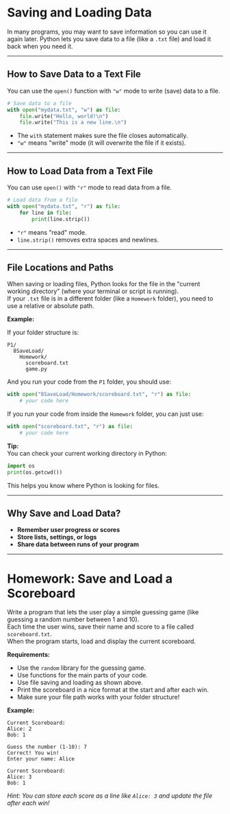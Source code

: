 # Saving and Loading Data

In many programs, you may want to save information so you can use it again later. Python lets you save data to a file (like a `.txt` file) and load it back when you need it.

---

## How to Save Data to a Text File

You can use the `open()` function with `"w"` mode to write (save) data to a file.

```python
# Save data to a file
with open("mydata.txt", "w") as file:
    file.write("Hello, world!\n")
    file.write("This is a new line.\n")
```

- The `with` statement makes sure the file closes automatically.
- `"w"` means "write" mode (it will overwrite the file if it exists).

---

## How to Load Data from a Text File

You can use `open()` with `"r"` mode to read data from a file.

```python
# Load data from a file
with open("mydata.txt", "r") as file:
    for line in file:
        print(line.strip())
```

- `"r"` means "read" mode.
- `line.strip()` removes extra spaces and newlines.

---

## File Locations and Paths

When saving or loading files, Python looks for the file in the "current working directory" (where your terminal or script is running).  
If your `.txt` file is in a different folder (like a `Homework` folder), you need to use a relative or absolute path.

**Example:**

If your folder structure is:
```
P1/
  8SaveLoad/
    Homework/
      scoreboard.txt
      game.py
```

And you run your code from the `P1` folder, you should use:
```python
with open("8SaveLoad/Homework/scoreboard.txt", "r") as file:
    # your code here
```

If you run your code from inside the `Homework` folder, you can just use:
```python
with open("scoreboard.txt", "r") as file:
    # your code here
```

**Tip:**  
You can check your current working directory in Python:
```python
import os
print(os.getcwd())
```
This helps you know where Python is looking for files.

---

## Why Save and Load Data?

- **Remember user progress or scores**
- **Store lists, settings, or logs**
- **Share data between runs of your program**

---

# Homework: Save and Load a Scoreboard

Write a program that lets the user play a simple guessing game (like guessing a random number between 1 and 10).  
Each time the user wins, save their name and score to a file called `scoreboard.txt`.  
When the program starts, load and display the current scoreboard.

**Requirements:**
- Use the `random` library for the guessing game.
- Use functions for the main parts of your code.
- Use file saving and loading as shown above.
- Print the scoreboard in a nice format at the start and after each win.
- Make sure your file path works with your folder structure!

**Example:**

```
Current Scoreboard:
Alice: 2
Bob: 1

Guess the number (1-10): 7
Correct! You win!
Enter your name: Alice

Current Scoreboard:
Alice: 3
Bob: 1
```

*Hint: You can store each score as a line like `Alice: 3` and update the file after each win!*